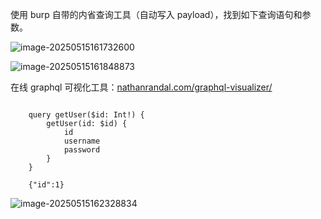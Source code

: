 使用 burp 自带的内省查询工具（自动写入 payload），找到如下查询语句和参数。

![image-20250515161732600](https://cdn.jsdelivr.net/gh/LilDean17/secdoc@main/Web%20%E5%AE%89%E5%85%A8/GraphQL%20API%20%E6%BC%8F%E6%B4%9E/images/image-20250515161732600.png)

![image-20250515161848873](https://cdn.jsdelivr.net/gh/LilDean17/secdoc@main/Web%20%E5%AE%89%E5%85%A8/GraphQL%20API%20%E6%BC%8F%E6%B4%9E/images/image-20250515161848873.png)

在线 graphql 可视化工具：[nathanrandal.com/graphql-visualizer/](http://nathanrandal.com/graphql-visualizer/)

```

    query getUser($id: Int!) {
        getUser(id: $id) {
            id
            username
            password
        }
    }
    
    {"id":1}
```

![image-20250515162328834](https://cdn.jsdelivr.net/gh/LilDean17/secdoc@main/Web%20%E5%AE%89%E5%85%A8/GraphQL%20API%20%E6%BC%8F%E6%B4%9E/images/image-20250515162328834.png)